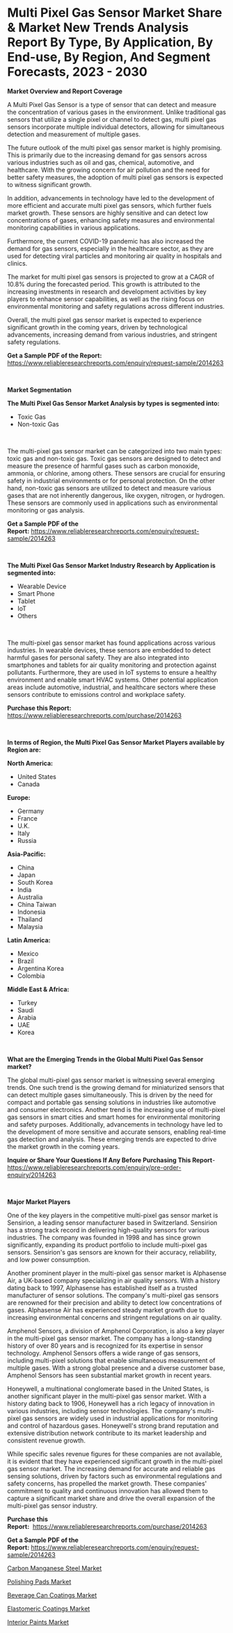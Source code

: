 <p><h1>Multi Pixel Gas Sensor Market Share & Market New Trends Analysis Report By Type, By Application, By End-use, By Region, And Segment Forecasts, 2023 - 2030</h1></p><p><strong>Market Overview and Report Coverage</strong></p>
<p><p>A Multi Pixel Gas Sensor is a type of sensor that can detect and measure the concentration of various gases in the environment. Unlike traditional gas sensors that utilize a single pixel or channel to detect gas, multi pixel gas sensors incorporate multiple individual detectors, allowing for simultaneous detection and measurement of multiple gases.</p><p>The future outlook of the multi pixel gas sensor market is highly promising. This is primarily due to the increasing demand for gas sensors across various industries such as oil and gas, chemical, automotive, and healthcare. With the growing concern for air pollution and the need for better safety measures, the adoption of multi pixel gas sensors is expected to witness significant growth.</p><p>In addition, advancements in technology have led to the development of more efficient and accurate multi pixel gas sensors, which further fuels market growth. These sensors are highly sensitive and can detect low concentrations of gases, enhancing safety measures and environmental monitoring capabilities in various applications.</p><p>Furthermore, the current COVID-19 pandemic has also increased the demand for gas sensors, especially in the healthcare sector, as they are used for detecting viral particles and monitoring air quality in hospitals and clinics.</p><p>The market for multi pixel gas sensors is projected to grow at a CAGR of 10.8% during the forecasted period. This growth is attributed to the increasing investments in research and development activities by key players to enhance sensor capabilities, as well as the rising focus on environmental monitoring and safety regulations across different industries.</p><p>Overall, the multi pixel gas sensor market is expected to experience significant growth in the coming years, driven by technological advancements, increasing demand from various industries, and stringent safety regulations.</p></p>
<p><strong>Get a Sample PDF of the Report:</strong> <a href="https://www.reliableresearchreports.com/enquiry/request-sample/2014263">https://www.reliableresearchreports.com/enquiry/request-sample/2014263</a></p>
<p>&nbsp;</p>
<p><strong>Market Segmentation</strong></p>
<p><strong>The Multi Pixel Gas Sensor Market Analysis by types is segmented into:</strong></p>
<p><ul><li>Toxic Gas</li><li>Non-toxic Gas</li></ul></p>
<p>&nbsp;</p>
<p><p>The multi-pixel gas sensor market can be categorized into two main types: toxic gas and non-toxic gas. Toxic gas sensors are designed to detect and measure the presence of harmful gases such as carbon monoxide, ammonia, or chlorine, among others. These sensors are crucial for ensuring safety in industrial environments or for personal protection. On the other hand, non-toxic gas sensors are utilized to detect and measure various gases that are not inherently dangerous, like oxygen, nitrogen, or hydrogen. These sensors are commonly used in applications such as environmental monitoring or gas analysis.</p></p>
<p><strong>Get a Sample PDF of the Report:</strong>&nbsp;<a href="https://www.reliableresearchreports.com/enquiry/request-sample/2014263">https://www.reliableresearchreports.com/enquiry/request-sample/2014263</a></p>
<p>&nbsp;</p>
<p><strong>The Multi Pixel Gas Sensor Market Industry Research by Application is segmented into:</strong></p>
<p><ul><li>Wearable Device</li><li>Smart Phone</li><li>Tablet</li><li>IoT</li><li>Others</li></ul></p>
<p>&nbsp;</p>
<p><p>The multi-pixel gas sensor market has found applications across various industries. In wearable devices, these sensors are embedded to detect harmful gases for personal safety. They are also integrated into smartphones and tablets for air quality monitoring and protection against pollutants. Furthermore, they are used in IoT systems to ensure a healthy environment and enable smart HVAC systems. Other potential application areas include automotive, industrial, and healthcare sectors where these sensors contribute to emissions control and workplace safety.</p></p>
<p><strong>Purchase this Report:</strong>&nbsp; <a href="https://www.reliableresearchreports.com/purchase/2014263">https://www.reliableresearchreports.com/purchase/2014263</a></p>
<p>&nbsp;</p>
<p><strong>In terms of Region, the Multi Pixel Gas Sensor Market Players available by Region are:</strong></p>
<p>
    <p> <strong> North America: </strong>
        <ul>
            <li>United States</li>
            <li>Canada</li>
        </ul>
        </p> 
    <p> <strong> Europe: </strong>
        <ul>
            <li>Germany</li>
            <li>France</li>
            <li>U.K.</li>
            <li>Italy</li>
            <li>Russia</li>
        </ul>
        </p> 
    <p> <strong> Asia-Pacific: </strong>
        <ul>
            <li>China</li>
            <li>Japan</li>
            <li>South Korea</li>
            <li>India</li>
            <li>Australia</li>
            <li>China Taiwan</li>
            <li>Indonesia</li>
            <li>Thailand</li>
            <li>Malaysia</li>
        </ul>
        </p> 
    <p> <strong> Latin America: </strong>
        <ul>
            <li>Mexico</li>
            <li>Brazil</li>
            <li>Argentina Korea</li>
            <li>Colombia</li>
        </ul>
        </p> 
    <p> <strong> Middle East & Africa: </strong>
        <ul>
            <li>Turkey</li>
            <li>Saudi</li>
            <li>Arabia</li>
            <li>UAE</li>
            <li>Korea</li>
        </ul>
    </p>
    </p>
<p>&nbsp;</p>
<p><strong>What are the Emerging Trends in the Global Multi Pixel Gas Sensor market?</strong></p>
<p><p>The global multi-pixel gas sensor market is witnessing several emerging trends. One such trend is the growing demand for miniaturized sensors that can detect multiple gases simultaneously. This is driven by the need for compact and portable gas sensing solutions in industries like automotive and consumer electronics. Another trend is the increasing use of multi-pixel gas sensors in smart cities and smart homes for environmental monitoring and safety purposes. Additionally, advancements in technology have led to the development of more sensitive and accurate sensors, enabling real-time gas detection and analysis. These emerging trends are expected to drive the market growth in the coming years.</p></p>
<p><strong>Inquire or Share Your Questions If Any Before Purchasing This Report</strong>- <a href="https://www.reliableresearchreports.com/enquiry/pre-order-enquiry/2014263">https://www.reliableresearchreports.com/enquiry/pre-order-enquiry/2014263</a></p>
<p>&nbsp;</p>
<p><strong>Major Market Players</strong></p>
<p><p>One of the key players in the competitive multi-pixel gas sensor market is Sensirion, a leading sensor manufacturer based in Switzerland. Sensirion has a strong track record in delivering high-quality sensors for various industries. The company was founded in 1998 and has since grown significantly, expanding its product portfolio to include multi-pixel gas sensors. Sensirion's gas sensors are known for their accuracy, reliability, and low power consumption.</p><p>Another prominent player in the multi-pixel gas sensor market is Alphasense Air, a UK-based company specializing in air quality sensors. With a history dating back to 1997, Alphasense has established itself as a trusted manufacturer of sensor solutions. The company's multi-pixel gas sensors are renowned for their precision and ability to detect low concentrations of gases. Alphasense Air has experienced steady market growth due to increasing environmental concerns and stringent regulations on air quality.</p><p>Amphenol Sensors, a division of Amphenol Corporation, is also a key player in the multi-pixel gas sensor market. The company has a long-standing history of over 80 years and is recognized for its expertise in sensor technology. Amphenol Sensors offers a wide range of gas sensors, including multi-pixel solutions that enable simultaneous measurement of multiple gases. With a strong global presence and a diverse customer base, Amphenol Sensors has seen substantial market growth in recent years.</p><p>Honeywell, a multinational conglomerate based in the United States, is another significant player in the multi-pixel gas sensor market. With a history dating back to 1906, Honeywell has a rich legacy of innovation in various industries, including sensor technologies. The company's multi-pixel gas sensors are widely used in industrial applications for monitoring and control of hazardous gases. Honeywell's strong brand reputation and extensive distribution network contribute to its market leadership and consistent revenue growth.</p><p>While specific sales revenue figures for these companies are not available, it is evident that they have experienced significant growth in the multi-pixel gas sensor market. The increasing demand for accurate and reliable gas sensing solutions, driven by factors such as environmental regulations and safety concerns, has propelled the market growth. These companies' commitment to quality and continuous innovation has allowed them to capture a significant market share and drive the overall expansion of the multi-pixel gas sensor industry.</p></p>
<p><strong>Purchase this Report:</strong>&nbsp;&nbsp;<a href="https://www.reliableresearchreports.com/purchase/2014263">https://www.reliableresearchreports.com/purchase/2014263</a></p>
<p></p>
<p><strong>Get a Sample PDF of the Report:</strong>&nbsp;<a href="https://www.reliableresearchreports.com/enquiry/request-sample/2014263">https://www.reliableresearchreports.com/enquiry/request-sample/2014263</a></p>
<p><p><a href="https://medium.com/@kelsitorphy644/carbon-manganese-steel-market-competitive-analysis-market-trends-and-forecast-to-2030-ca8256611338">Carbon Manganese Steel Market</a></p><p><a href="https://medium.com/@royalhoeger626/polishing-pads-market-insights-into-market-cagr-market-trends-and-growth-strategies-c4579923e7f1">Polishing Pads Market</a></p><p><a href="https://medium.com/@birdielynch645/beverage-can-coatings-market-size-and-market-trends-complete-industry-overview-2023-to-2030-081b36d78607">Beverage Can Coatings Market</a></p><p><a href="https://medium.com/@briaabshire64/elastomeric-coatings-market-analysis-and-sze-forecasted-for-period-from-2023-to-2030-46faef1b6a6a">Elastomeric Coatings Market</a></p><p><a href="https://medium.com/@dougschmidt645/interior-paints-market-insights-into-market-cagr-market-trends-and-growth-strategies-f11e20e57f86">Interior Paints Market</a></p></p>